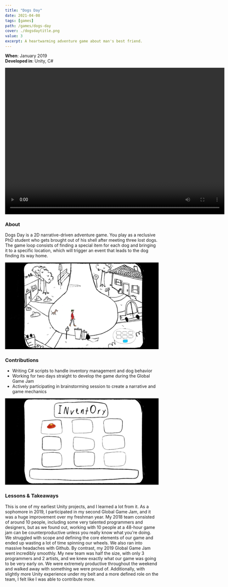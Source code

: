 ```yaml
---
title: "Dogs Day"
date: 2021-04-08
tags: [games]
path: /games/dogs-day
cover: ./dogsdaytitle.png
value: 3
excerpt: A heartwarming adventure game about man's best friend.
---
```

**When**: January 2019 <br>
**Developed in**: Unity, C#
<style>
    video {
        display:block;
        margin: 0 auto;
    }
</style>
<video width="720" height="480" controls>
  <source src="trailer.mp4" type="video/mp4">
</video>

### About

Dogs Day is a 2D narrative-driven adventure game. You play as a reclusive PhD student who gets brought out of his shell after meeting three lost dogs. The game loop consists of finding a special item for each dog and bringing it to a specific location, which will trigger an event that leads to the dog finding its way home.

![](dd3.png)

### Contributions

* Writing C# scripts to handle inventory management and dog behavior
* Working for two days straight to develop the game during the Global Game Jam
* Actively participating in brainstorming session to create a narrative and game mechanics

![](dd4.png)

### Lessons & Takeaways

This is one of my earliest Unity projects, and I learned a lot from it. As a sophomore in 2019, I participated in my second Global Game Jam, and it was a huge improvement over my freshman year. My 2018 team consisted of around 10 people, including some very talented programmers and designers, but as we found out, working with 10 people at a 48-hour game jam can be counterproductive unless you really know what you're doing. We struggled with scope and defining the core elements of our game and ended up wasting a lot of time spinning our wheels. We also ran into massive headaches with Github. By contrast, my 2019 Global Game Jam went incredibly smoothly. My new team was half the size, with only 3 programmers and 2 artists, and we knew exactly what our game was going to be very early on. We were extremely productive throughout the weekend and walked away with something we were proud of. Additionally, with slightly more Unity experience under my belt and a more defined role on the team, I felt like I was able to contribute more.